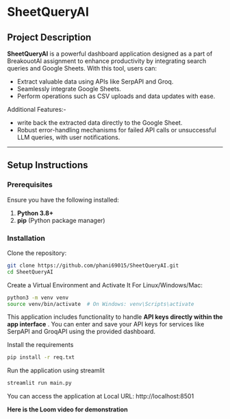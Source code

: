 # SheetQueryAI

## Project Description
**SheetQueryAI** is a powerful dashboard application designed as a part of BreakouotAI assignment to enhance productivity by integrating search queries and Google Sheets. With this tool, users can:
- Extract valuable data using APIs like SerpAPI and Groq.
- Seamlessly integrate Google Sheets.
- Perform operations such as CSV uploads and data updates with ease.
  
Additional Features:-
- write back the extracted data directly to the Google Sheet.
- Robust error-handling mechanisms for failed API calls or unsuccessful LLM queries, with user notifications.
---

## Setup Instructions

### Prerequisites
Ensure you have the following installed:
1. **Python 3.8+**
2. **pip** (Python package manager)

### Installation

Clone the repository:
   ```bash
   git clone https://github.com/phani69015/SheetQueryAI.git
   cd SheetQueryAI
   ```
Create a Virtual Environment and Activate It
   For Linux/Windows/Mac:
   ```bash
   python3 -m venv venv
   source venv/bin/activate  # On Windows: venv\Scripts\activate
   ```
This application includes functionality to handle  **API keys directly within the app interface** . You can enter and save your API keys for services like SerpAPI and GroqAPI using the provided dashboard.

Install the requirements
   ```bash
   pip install -r req.txt
   ```
Run the application using streamlit
  ```bash
  streamlit run main.py
  ```

You can access the application at  Local URL: http://localhost:8501

**Here is the Loom video for demonstration**
